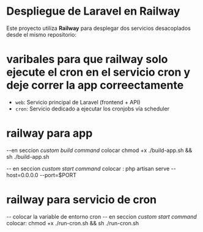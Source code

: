# Despliegue de Laravel en Railway

Este proyecto utiliza **Railway** para desplegar dos servicios desacoplados desde el mismo repositorio:

#  varibales para que railway solo ejecute el cron en el servicio cron y deje correr la app correectamente
- `web`: Servicio principal de Laravel (frontend + API)
- `cron`: Servicio dedicado a ejecutar los cronjobs vía scheduler

# railway para app
--en seccion *custom build command* colocar
 chmod +x ./build-app.sh && sh ./build-app.sh

-- en seccion *custom start command* colocar :
php artisan serve --host=0.0.0.0 --port=$PORT

# railway para servicio de cron

-- colocar la variable de entorno cron
-- en seccion *custom start command* colocar:
chmod +x ./run-cron.sh && sh ./run-cron.sh


